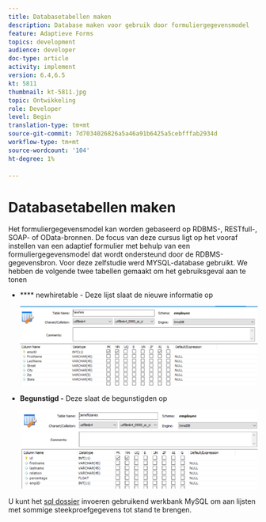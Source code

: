 ```yaml
---
title: Databasetabellen maken
description: Database maken voor gebruik door formuliergegevensmodel
feature: Adaptieve Forms
topics: development
audience: developer
doc-type: article
activity: implement
version: 6.4,6.5
kt: 5811
thumbnail: kt-5811.jpg
topic: Ontwikkeling
role: Developer
level: Begin
translation-type: tm+mt
source-git-commit: 7d7034026826a5a46a91b6425a5cebfffab2934d
workflow-type: tm+mt
source-wordcount: '104'
ht-degree: 1%

---
```



# Databasetabellen maken

Het formuliergegevensmodel kan worden gebaseerd op RDBMS-, RESTfull-, SOAP- of OData-bronnen. De focus van deze cursus ligt op het vooraf instellen van een adaptief formulier met behulp van een formuliergegevensmodel dat wordt ondersteund door de RDBMS-gegevensbron. Voor deze zelfstudie werd MYSQL-database gebruikt. We hebben de volgende twee tabellen gemaakt om het gebruiksgeval aan te tonen

* **** newhiretable - Deze lijst slaat de nieuwe informatie op

   ![newheren](assets/newhire-table.png)


* **Begunstigd -** Deze slaat de begunstigden op

   ![begunstigden](assets/beneficiaries-table.png)

U kunt het [sql dossier](assets/db-schema.sql) invoeren gebruikend werkbank MySQL om aan lijsten met sommige steekproefgegevens tot stand te brengen.